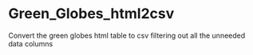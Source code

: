 # Green_Globes_html2csv
Convert the green globes html table to csv filtering out all the unneeded data columns
